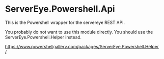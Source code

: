 # ServerEye.Powershell.Api

This is the Powershell wrapper for the servereye REST API.

You probably do not want to use this module directly. You should use the ServerEye.Powershell.Helper instead.

<https://www.powershellgallery.com/packages/ServerEye.Powershell.Helper/>
